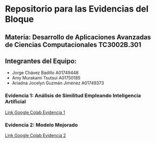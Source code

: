 # Repositorio para las Evidencias del Bloque

## Materia: Desarrollo de Aplicaciones Avanzadas de Ciencias Computacionales TC3002B.301

## Integrantes del Equipo:
* Jorge Chávez Badillo A01749448
* Amy Murakami Tsutsui A01750185
* Ariadna Jocelyn Guzmán Jiménez A01749373

### Evidencia 1: Análisis de Similitud Empleando Inteligencia Artificial

[Link Google Colab Evidencia 1](https://colab.research.google.com/drive/1t1762-aYlW37PJ9KtEQRkcM4U2q4I8WS?usp=sharing)

### Evidencia 2: Modelo Mejorado

[Link Google Colab Evidencia 2](https://colab.research.google.com/drive/1TGzVXwm-qTHs-tEwzlKu4bmfS1Cwi72w?usp=sharing)

